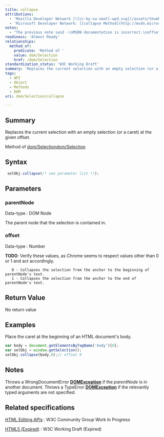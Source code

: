 ```yaml
---
title: collapse
attributions:
  - 'Mozilla Developer Network [![cc-by-sa-small-wpd.svg](/assets/thumb/8/8c/cc-by-sa-small-wpd.svg/120px-cc-by-sa-small-wpd.svg.png)](http://creativecommons.org/licenses/by-sa/3.0/us/): [[Selection.collapse](https://developer.mozilla.org/en-US/docs/Web/API/Selection.collapse) Article]'
  - 'Microsoft Developer Network: [[collapse Method](http://msdn.microsoft.com/en-us/library/ie/ff975173(v=vs.85).aspx) Article]'
notes:
  - "The previous note said -\nMSDN documentation is incorrect.\noffset may have 0 or 1 value;\noffset\n\n   0 - Collapses the selection from the anchor to the beginning of parentNode's text.\n   1 - Collapses the selection from the anchor to the end of parentNode's text.\n\nHowever, testing in Chrome, values other than 0 or 1 are supported and are affecting the position of the caret accordingly."
readiness: 'Almost Ready'
relationships:
  method_of:
    predicate: 'Method of '
    value: dom/Selection
    href: /dom/Selection
standardization_status: 'W3C Working Draft'
summary: 'Replaces the current selection with an empty selection (or a caret) at the given offset.'
tags:
  - API
  - Object
  - Methods
  - DOM
uri: dom/Selection/collapse

---
```

## Summary

Replaces the current selection with an empty selection (or a caret) at the given offset.

Method of [dom/Selection](/dom/Selection)[dom/Selection](/dom/Selection)

## Syntax

``` js
 selObj.collapse(/* see parameter list */);
```

## Parameters

### parentNode

 Data-type
:   DOM Node

 The parent node that the selection is contained in.

### offset

 Data-type
:   Number

**TODO**: Verify these values, as Chrome seems to respect values other than 0 or 1 and act accordingly.

       0 - Collapses the selection from the anchor to the beginning of parentNode's text.
       1 - Collapses the selection from the anchor to the end of parentNode's text.

## Return Value

No return value

## Examples

Place the caret at the beginning of an HTML document's body.

``` js
var body = document.getElementsByTagName('body')[0];
var selObj = window.getSelection();
selObj.collapse(body,0);// offset 0
```

## Notes

Throws a WrongDocumentError [**DOMException**](/dom/DOMException) if the *parentNode* is in another document. Throws a TypeError [**DOMException**](/dom/DOMException) if the relevantly typed arguments are not specified.

## Related specifications

[HTML Editing APIs](https://dvcs.w3.org/hg/editing/raw-file/tip/editing.html#dom-selection-collapse)
:   W3C Community Group Work In Progress

[HTML5 (Expired)](http://www.w3.org/TR/2010/WD-html5-20100624/editing.html#selection-0)
:   W3C Working Draft (Expired)
